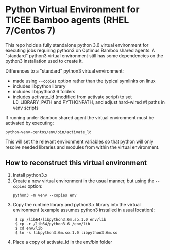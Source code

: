 # Python Virtual Environment for TICEE Bamboo agents (RHEL 7/Centos 7)

This repo holds a fully standalone python 3.6 virtual environment for executing jobs requiring python3 on Optimus Bamboo shared agents. A "standard" python3 virtual environment still has some dependencies on the python3 installation used to create it.

Differences to a "standard" python3 virtual environment:

- made using `--copies` option rather than the typical symlinks on linux
- includes libpython library
- includes lib/python3.6 folders
- includes activate_ld (modified from activate script) to set LD_LIBRARY_PATH and PYTHONPATH, and adjust hard-wired #! paths in venv scripts

If running under Bamboo shared agent the virtual environment must be activated by executing:  

    python-venv-centos/env/bin/activate_ld

This will set the relevant environment variables so that python will only resolve needed libraries and modules from within the virtual environment.

## How to reconstruct this virtual environment

1. Install python3.x
1. Create a new virtual environment in the usual manner, but using the `--copies` option:
    ```
    python3 -m venv --copies env
    ```
1. Copy the runtime library and python3.x library into the virtual environment (example assumes python3 installed in usual location):
   ```
    $ cp /lib64/libpython3.6m.so.1.0 env/lib
    $ cp -r /lib64/python3.6 /env/lib
    $ cd env/lib
    $ ln -s libpython3.6m.so.1.0 libpython3.6m.so
    ```
1. Place a copy of activate_ld in the env/bin folder
